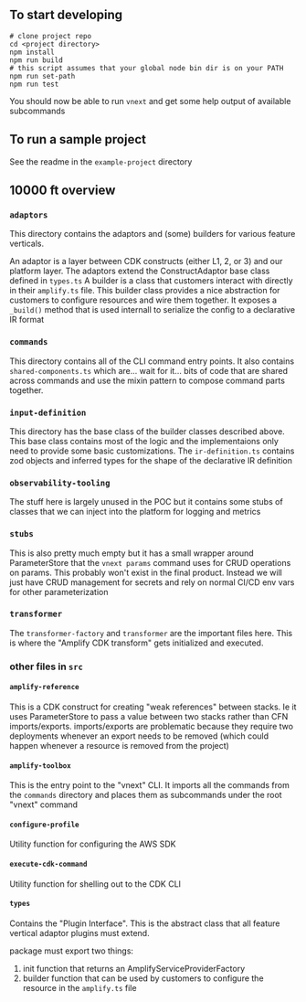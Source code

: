 ## To start developing

```
# clone project repo
cd <project directory>
npm install
npm run build
# this script assumes that your global node bin dir is on your PATH
npm run set-path
npm run test
```

You should now be able to run `vnext` and get some help output of available subcommands

## To run a sample project

See the readme in the `example-project` directory

## 10000 ft overview

### `adaptors`

This directory contains the adaptors and (some) builders for various feature verticals.

An adaptor is a layer between CDK constructs (either L1, 2, or 3) and our platform layer. The adaptors extend the ConstructAdaptor base class defined in `types.ts`
A builder is a class that customers interact with directly in their `amplify.ts` file. This builder class provides a nice abstraction for customers to configure resources and wire them together. It exposes a `_build()` method that is used internall to serialize the config to a declarative IR format

### `commands`

This directory contains all of the CLI command entry points. It also contains `shared-components.ts` which are... wait for it... bits of code that are shared across commands and use the mixin pattern to compose command parts together.

### `input-definition`

This directory has the base class of the builder classes described above. This base class contains most of the logic and the implementaions only need to provide some basic customizations. The `ir-definition.ts` contains zod objects and inferred types for the shape of the declarative IR definition

### `observability-tooling`

The stuff here is largely unused in the POC but it contains some stubs of classes that we can inject into the platform for logging and metrics

### `stubs`

This is also pretty much empty but it has a small wrapper around ParameterStore that the `vnext params` command uses for CRUD operations on params. This probably won't exist in the final product. Instead we will just have CRUD management for secrets and rely on normal CI/CD env vars for other parameterization

### `transformer`

The `transformer-factory` and `transformer` are the important files here. This is where the "Amplify CDK transform" gets initialized and executed.

### other files in `src`

#### `amplify-reference`

This is a CDK construct for creating "weak references" between stacks. Ie it uses ParameterStore to pass a value between two stacks rather than CFN imports/exports. imports/exports are problematic because they require two deployments whenever an export needs to be removed (which could happen whenever a resource is removed from the project)

#### `amplify-toolbox`

This is the entry point to the "vnext" CLI. It imports all the commands from the `commands` directory and places them as subcommands under the root "vnext" command

#### `configure-profile`

Utility function for configuring the AWS SDK

#### `execute-cdk-command`

Utility function for shelling out to the CDK CLI

#### `types`

Contains the "Plugin Interface". This is the abstract class that all feature vertical adaptor plugins must extend.

package must export two things:

1. init function that returns an AmplifyServiceProviderFactory
2. builder function that can be used by customers to configure the resource in the `amplify.ts` file
